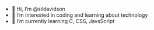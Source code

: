 - 👋 Hi, I’m @sildavidson
- 👀 I’m interested in coding and learning about technology
- 🌱 I’m currently learning C, CSS, JavsScript


<!---
sildavidson/sildavidson is a ✨ special ✨ repository because its `README.md` (this file) appears on your GitHub profile.
You can click the Preview link to take a look at your changes.
--->

